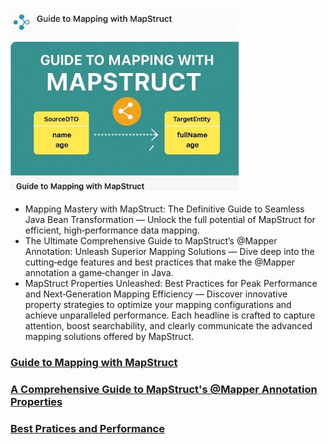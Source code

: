 
![Map001.jpg](images/Map001.jpg)




- Mapping Mastery with MapStruct: The Definitive Guide to Seamless Java Bean Transformation
  — Unlock the full potential of MapStruct for efficient, high‑performance data mapping.
- The Ultimate Comprehensive Guide to MapStruct’s @Mapper Annotation: Unleash Superior Mapping Solutions
  — Dive deep into the cutting‑edge features and best practices that make the @Mapper annotation a game‑changer in Java.
- MapStruct Properties Unleashed: Best Practices for Peak Performance and Next‑Generation Mapping Efficiency
  — Discover innovative property strategies to optimize your mapping configurations and achieve unparalleled performance.
  Each headline is crafted to capture attention, boost searchability, and clearly communicate the advanced mapping solutions offered by MapStruct.




### [Guide to Mapping with MapStruct](GuideToMappingWithMapStruct.md)
### [A Comprehensive Guide to MapStruct's @Mapper Annotation Properties](ComprehensiveGuide@MapperAnnotationProperties.md)
### [Best Pratices and Performance](BestPraticesAndPerformenceComparision.md)